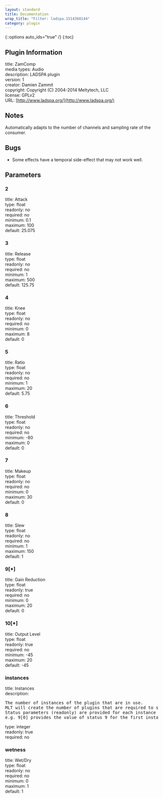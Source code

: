 ```yaml
---
layout: standard
title: Documentation
wrap_title: "Filter: ladspa.1514360144"
category: plugin
---
```

{::options auto_ids="true" /}
{:toc}

## Plugin Information

title: ZamComp  
media types:
Audio  
description: LADSPA plugin  
version: 1  
creator: Damien Zammit  
copyright: Copyright (C) 2004-2014 Meltytech, LLC  
license: GPLv2  
URL: [http://www.ladspa.org/](http://www.ladspa.org/)  

## Notes

Automatically adapts to the number of channels and sampling rate of the consumer.
## Bugs

* Some effects have a temporal side-effect that may not work well.

## Parameters

### 2

title: Attack    
type: float  
readonly: no  
required: no  
minimum: 0.1  
maximum: 100  
default: 25.075  

### 3

title: Release    
type: float  
readonly: no  
required: no  
minimum: 1  
maximum: 500  
default: 125.75  

### 4

title: Knee    
type: float  
readonly: no  
required: no  
minimum: 0  
maximum: 8  
default: 0  

### 5

title: Ratio    
type: float  
readonly: no  
required: no  
minimum: 1  
maximum: 20  
default: 5.75  

### 6

title: Threshold    
type: float  
readonly: no  
required: no  
minimum: -80  
maximum: 0  
default: 0  

### 7

title: Makeup    
type: float  
readonly: no  
required: no  
minimum: 0  
maximum: 30  
default: 0  

### 8

title: Slew    
type: float  
readonly: no  
required: no  
minimum: 1  
maximum: 150  
default: 1  

### 9[*]

title: Gain Reduction    
type: float  
readonly: true  
required: no  
minimum: 0  
maximum: 20  
default: 0  

### 10[*]

title: Output Level    
type: float  
readonly: true  
required: no  
minimum: -45  
maximum: 20  
default: -45  

### instances

title: Instances    
description:
<pre>
The number of instances of the plugin that are in use.
MLT will create the number of plugins that are required to support the number of audio channels.
Status parameters (readonly) are provided for each instance and are accessed by specifying the instance number after the identifier (starting at zero).
e.g. 9[0] provides the value of status 9 for the first instance.
</pre>
type: integer  
readonly: true  
required: no  

### wetness

title: Wet/Dry    
type: float  
readonly: no  
required: no  
minimum: 0  
maximum: 1  
default: 1  

